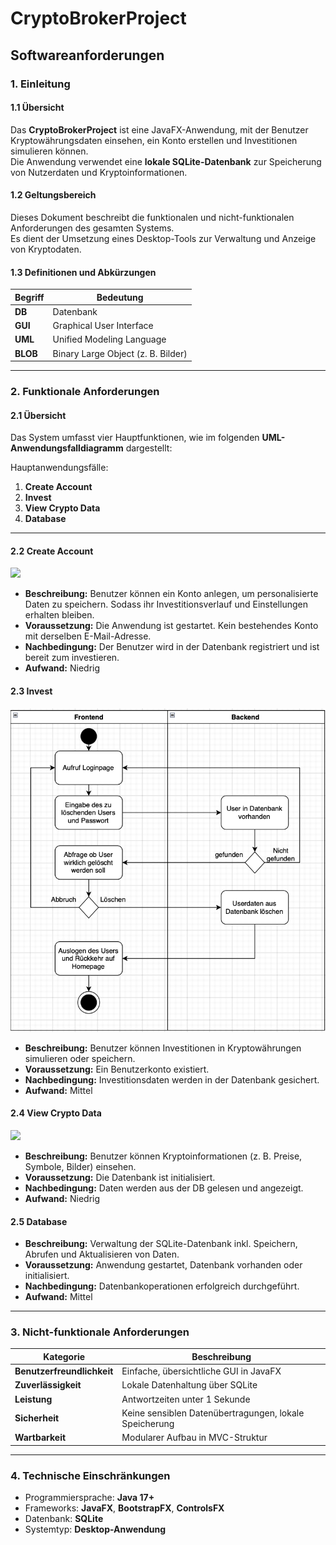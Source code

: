 # CryptoBrokerProject

## Softwareanforderungen

### 1. Einleitung

#### 1.1 Übersicht

Das **CryptoBrokerProject** ist eine JavaFX-Anwendung, mit der Benutzer Kryptowährungsdaten einsehen, ein Konto erstellen und Investitionen simulieren können.  
Die Anwendung verwendet eine **lokale SQLite-Datenbank** zur Speicherung von Nutzerdaten und Kryptoinformationen.  

#### 1.2 Geltungsbereich

Dieses Dokument beschreibt die funktionalen und nicht-funktionalen Anforderungen des gesamten Systems.  
Es dient der Umsetzung eines Desktop-Tools zur Verwaltung und Anzeige von Kryptodaten.

#### 1.3 Definitionen und Abkürzungen

| Begriff | Bedeutung |
|----------|------------|
| **DB** | Datenbank |
| **GUI** | Graphical User Interface |
| **UML** | Unified Modeling Language |
| **BLOB** | Binary Large Object (z. B. Bilder) |

---

### 2. Funktionale Anforderungen

#### 2.1 Übersicht

Das System umfasst vier Hauptfunktionen, wie im folgenden **UML-Anwendungsfalldiagramm** dargestellt:

Hauptanwendungsfälle:

1. **Create Account**  
2. **Invest**  
3. **View Crypto Data**  
4. **Database**

---

#### 2.2 Create Account
![](\docs\UML\Aktivitätendiagramm_Anmelden_User.png)

- **Beschreibung:** Benutzer können ein Konto anlegen, um personalisierte Daten zu speichern. Sodass ihr Investitionsverlauf und Einstellungen erhalten bleiben.
- **Voraussetzung:** Die Anwendung ist gestartet. Kein bestehendes Konto mit derselben E-Mail-Adresse.
- **Nachbedingung:** Der Benutzer wird in der Datenbank registriert und ist bereit zum investieren.
- **Aufwand:** Niedrig  

#### 2.3 Invest
![](\docs\UML\Aktivitätendiagramm_Löschen_User.png)
- **Beschreibung:** Benutzer können Investitionen in Kryptowährungen simulieren oder speichern.
- **Voraussetzung:** Ein Benutzerkonto existiert.  
- **Nachbedingung:** Investitionsdaten werden in der Datenbank gesichert.  
- **Aufwand:** Mittel  

#### 2.4 View Crypto Data
![](\docs\UML\Aktivitätendiagramm_Registrieren_User.png)
- **Beschreibung:** Benutzer können Kryptoinformationen (z. B. Preise, Symbole, Bilder) einsehen.  
- **Voraussetzung:** Die Datenbank ist initialisiert.  
- **Nachbedingung:** Daten werden aus der DB gelesen und angezeigt.  
- **Aufwand:** Niedrig  

#### 2.5 Database

- **Beschreibung:** Verwaltung der SQLite-Datenbank inkl. Speichern, Abrufen und Aktualisieren von Daten.  
- **Voraussetzung:** Anwendung gestartet, Datenbank vorhanden oder initialisiert.  
- **Nachbedingung:** Datenbankoperationen erfolgreich durchgeführt.  
- **Aufwand:** Mittel  

---

### 3. Nicht-funktionale Anforderungen

| Kategorie | Beschreibung |
|------------|--------------|
| **Benutzerfreundlichkeit** | Einfache, übersichtliche GUI in JavaFX |
| **Zuverlässigkeit** | Lokale Datenhaltung über SQLite |
| **Leistung** | Antwortzeiten unter 1 Sekunde |
| **Sicherheit** | Keine sensiblen Datenübertragungen, lokale Speicherung |
| **Wartbarkeit** | Modularer Aufbau in MVC-Struktur |

---

### 4. Technische Einschränkungen

- Programmiersprache: **Java 17+**  
- Frameworks: **JavaFX**, **BootstrapFX**, **ControlsFX**  
- Datenbank: **SQLite**  
- Systemtyp: **Desktop-Anwendung**
